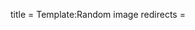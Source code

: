 title = Template:Random image
redirects =
>>>>

<randomimagebycategory categories="unsplash" width="700"/>